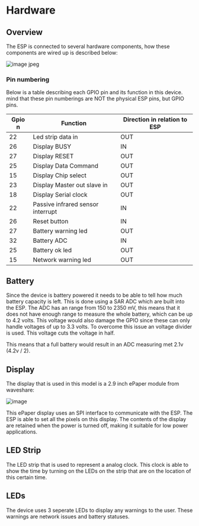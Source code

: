 # Hardware

## Overview
The ESP is connected to several hardware components, how these components are wired up is described below:

![image jpeg](https://user-images.githubusercontent.com/45065264/214882115-4a8cf49a-1bd1-4b1d-9f39-1ae300eaf52d.jpg)

### Pin numbering
Below is a table describing each GPIO pin and its function in this device. mind that these pin numberings are NOT the physical ESP pins, but GPIO pins.

| Gpio n  | Function | Direction in relation to ESP |
|---|---|---|
| 22  | Led strip data in | OUT |
| 26  | Display BUSY | IN |
| 27  | Display RESET | OUT |
| 25  | Display Data Command | OUT |
| 15  | Display Chip select | OUT |
| 23  | Display Master out slave in | OUT |
| 18  | Display Serial clock | OUT |
| 22  | Passive infrared sensor interrupt | IN |
| 26  | Reset button | IN |
| 27  | Battery warning led | OUT |
| 32  | Battery ADC | IN |
| 25  | Battery ok led | OUT |
| 15  | Network warning led | OUT |

## Battery
Since the device is battery powered it needs to be able to tell how much battery capacity is left. This is done using a SAR ADC which are built into the ESP. The ADC has an range from 150 to 2350 mV, this means that it does not have enough range to measure the whole battery, which can be up to 4.2 volts. This voltage would also damage the GPIO since these can only handle voltages of up to 3.3 volts.
To overcome this issue an voltage divider is used. This voltage cuts the voltage in half.

This means that a full battery would result in an ADC measuring met 2.1v (4.2v / 2).

## Display
The display that is used in this model is a 2.9 inch ePaper module from waveshare:

![image](https://user-images.githubusercontent.com/45065264/214900684-8b8c8cce-bc4a-4c4a-80dd-561a21cc0fa7.png)

This ePaper display uses an SPI interface to communicate with the ESP. The ESP is able to set all the pixels on this display. The contents of the display are retained when the power is turned off, making it suitable for low power applications.

## LED Strip
The LED strip that is used to represent a analog clock. This clock is able to show the time by turning on the LEDs on the strip that are on the location of this certain time. 

## LEDs
The device uses 3 seperate LEDs to display any warnings to the user. These warnings are network issues and battery statuses.
